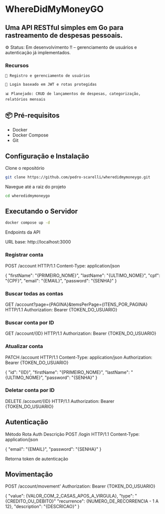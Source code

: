 # WhereDidMyMoneyGO

## Uma API RESTful simples em Go para rastreamento de despesas pessoais.

⚙️ Status: Em desenvolvimento !! – gerenciamento de usuários e autenticação já implementados.

### Recursos

    👤 Registro e gerenciamento de usuários

    🔐 Login baseado em JWT e rotas protegidas

    📊 Planejado: CRUD de lançamentos de despesas, categorização, relatórios mensais

## 📦 Pré-requisitos

- Docker
- Docker Compose
- Git

## Configuração e Instalação

Clone o repositório

```bash
git clone https://github.com/pedro-scarelli/wheredidmymoneygo.git
```

Navegue até a raiz do projeto

```bash
cd wheredidmymoneygo
```

## Executando o Servidor

```bash
docker compose up -d
```

Endpoints da API

URL base: http://localhost:3000
### Registrar conta
POST /account HTTP/1.1
Content-Type: application/json

{
    "firstName": "{PRIMEIRO_NOME}",
    "lastName": "{ULTIMO_NOME}",
    "cpf": "{CPF}",
    "email": "{EMAIL}",
    "password": "{SENHA}"
}

### Buscar todas as contas
GET /account?page={PAGINA}&temsPerPage={ITENS_POR_PAGINA} HTTP/1.1
Authorization: Bearer {TOKEN_DO_USUARIO}

### Buscar conta por ID
GET /account/{ID} HTTP/1.1
Authorization: Bearer {TOKEN_DO_USUARIO}

### Atualizar conta
PATCH /account HTTP/1.1
Content-Type: application/json
Authorization: Bearer {TOKEN_DO_USUARIO}

{
    "id": "{ID}",
    "firstName": "{PRIMEIRO_NOME}",
    "lastName": "{ULTIMO_NOME}",
    "password": "{SENHA}"
}

### Deletar conta por ID
DELETE /account/{ID} HTTP/1.1
Authorization: Bearer {TOKEN_DO_USUARIO}

## Autenticação

Método Rota Auth Descrição
POST /login HTTP/1.1
Content-Type: application/json

{
    "email": "{EMAIL}",
    "password": "{SENHA}"
}

Retorna token de autenticação

## Movimentação

POST /account/movement'
Authorization: Bearer {TOKEN_DO_USUARIO}

{
    "value": {VALOR_COM_2_CASAS_APOS_A_VIRGULA},
    "type": "{CREDITO_OU_DEBITO}"
    "recurrence": {NUMERO_DE_RECORRENCIA - 1 A 12},
    "description": "{DESCRICAO}"
}
